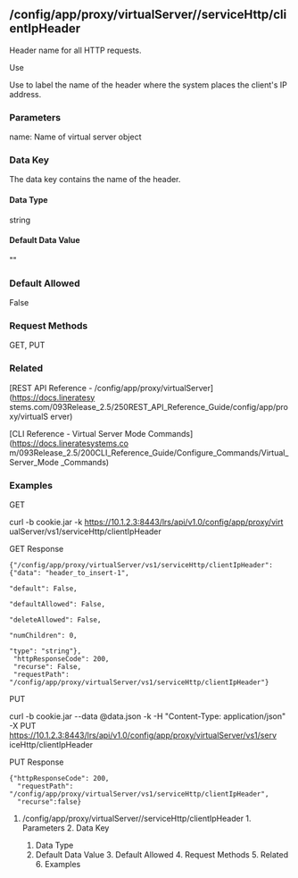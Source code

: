 ## /config/app/proxy/virtualServer/<name>/serviceHttp/clientIpHeader

Header name for all HTTP requests.

Use

Use to label the name of the header where the system places the client's IP
address.

### Parameters

name: Name of virtual server object

### Data Key

The data key contains the name of the header.

#### Data Type

string

#### Default Data Value

""

### Default Allowed

False

### Request Methods

GET, PUT

### Related

[REST API Reference - /config/app/proxy/virtualServer](https://docs.lineratesy
stems.com/093Release_2.5/250REST_API_Reference_Guide/config/app/proxy/virtualS
erver)

[CLI Reference - Virtual Server Mode Commands](https://docs.lineratesystems.co
m/093Release_2.5/200CLI_Reference_Guide/Configure_Commands/Virtual_Server_Mode
_Commands)

### Examples

GET

curl -b cookie.jar -k https://10.1.2.3:8443/lrs/api/v1.0/config/app/proxy/virt
ualServer/vs1/serviceHttp/clientIpHeader

GET Response

    
    {"/config/app/proxy/virtualServer/vs1/serviceHttp/clientIpHeader": {"data": "header_to_insert-1",
                                                                        "default": False,
                                                                        "defaultAllowed": False,
                                                                        "deleteAllowed": False,
                                                                        "numChildren": 0,
                                                                        "type": "string"},
     "httpResponseCode": 200,
     "recurse": False,
     "requestPath": "/config/app/proxy/virtualServer/vs1/serviceHttp/clientIpHeader"}
    

PUT

curl -b cookie.jar --data @data.json -k -H "Content-Type: application/json" -X
PUT https://10.1.2.3:8443/lrs/api/v1.0/config/app/proxy/virtualServer/vs1/serv
iceHttp/clientIpHeader

PUT Response

    
    {"httpResponseCode": 200,
      "requestPath": "/config/app/proxy/virtualServer/vs1/serviceHttp/clientIpHeader",
      "recurse":false}

  1. /config/app/proxy/virtualServer/<name>/serviceHttp/clientIpHeader
    1. Parameters
    2. Data Key
      1. Data Type
      2. Default Data Value
    3. Default Allowed
    4. Request Methods
    5. Related
    6. Examples

